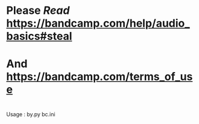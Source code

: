 # Please *Read* https://bandcamp.com/help/audio_basics#steal
# And https://bandcamp.com/terms_of_use
#
Usage : by.py bc.ini
